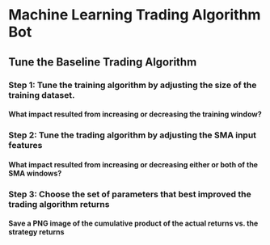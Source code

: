 # Machine Learning Trading Algorithm Bot
## Tune the Baseline Trading Algorithm
### Step 1: Tune the training algorithm by adjusting the size of the training dataset.
#### What impact resulted from increasing or decreasing the training window?

### Step 2: Tune the trading algorithm by adjusting the SMA input features
#### What impact resulted from increasing or decreasing either or both of the SMA windows?

### Step 3: Choose the set of parameters that best improved the trading algorithm returns
#### Save a PNG image of the cumulative product of the actual returns vs. the strategy returns
